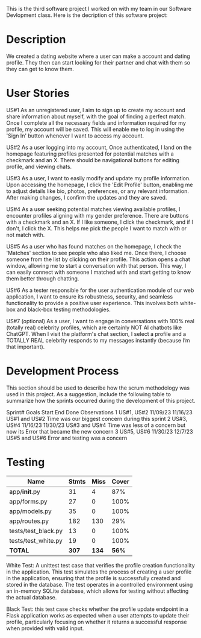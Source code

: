 This is the third software project I worked on with my team in our Software Devlopment class. Here is the decription of this software project:

# Description
We created a dating website where a user can make a account and dating profile. They then can start looking for their partner and chat with them so they can get to know them. 
# User Stories

US#1
As an unregistered user, I aim to sign up to create my account and share information about myself, with the goal of finding a perfect match. Once I complete all the necessary fields and information required for my profile, my account will be saved. This will enable me to log in using the 'Sign In' button whenever I want to access my account.

US#2
As a user logging into my account, Once authenticated, I land on the homepage featuring profiles presented for potential matches with a checkmark and an X. There should be navigational buttons for editing profile, and viewing chats.

US#3
As a user, I want to easily modify and update my profile information. Upon accessing the homepage, I click the 'Edit Profile' button, enabling me to adjust details like bio, photos, preferences, or any relevant information. After making changes, I confirm the updates and they are saved.

US#4
As a user seeking potential matches viewing available profiles, I encounter profiles aligning with my gender preference. There are buttons with a checkmark and an X. If I like someone, I click the checkmark, and if I don't, I click the X. This helps me pick the people I want to match with or not match with.

US#5
As a user who has found matches on the homepage, I check the 'Matches' section to see people who also liked me. Once there, I choose someone from the list by clicking on their profile. This action opens a chat window, allowing me to start a conversation with that person. This way, I can easily connect with someone I matched with and start getting to know them better through chatting.

US#6
As a tester responsible for the user authentication module of our web application, I want to ensure its robustness, security, and seamless functionality to provide a positive user experience. This involves both white-box and black-box testing methodologies.

US#7 (optional)
As a user, I want to engage in conversations with 100% real (totally real) celebrity profiles, which are certainly NOT AI chatbots like ChatGPT. When I visit the platform's chat section, I select a profile and a TOTALLY REAL celebrity responds to my messages instantly (because I’m that important).

# Development Process
This section should be used to describe how the scrum methodology was used in this project. As a suggestion, include the following table to summarize how the sprints occurred during the development of this project.

Sprint#	Goals	Start	End	Done	Observations
1	US#1, US#2	11/09/23	11/16/23	US#1 and US#2	Time was our biggest concern during this sprint
2	US#3, US#4	11/16/23	11/30/23	US#3 and US#4	Time was less of a concern but now its Error that became the new concern
3	US#5, US#6	11/30/23	12/7/23	US#5 and US#6	Error and testing was a concern

# Testing 
| Name                  | Stmts | Miss | Cover |
|-----------------------|-------|------|-------|
| app/__init__.py       | 31    | 4    | 87%   |
| app/forms.py          | 27    | 0    | 100%  |
| app/models.py         | 35    | 0    | 100%  |
| app/routes.py         | 182   | 130  | 29%   |
| tests/test_black.py   | 13    | 0    | 100%  |
| tests/test_white.py   | 19    | 0    | 100%  |
| **TOTAL**             | **307**| **134**| **56%**|

White Test:
A unittest test case that verifies the profile creation functionality in the application. This test simulates the process of creating a user profile in the application, ensuring that the profile is successfully created and stored in the database. The test operates in a controlled environment using an in-memory SQLite database, which allows for testing without affecting the actual database.

Black Test:
this test case checks whether the profile update endpoint in a Flask application works as expected when a user attempts to update their profile, particularly focusing on whether it returns a successful response when provided with valid input.
